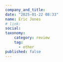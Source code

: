 ```yaml
---
company_and_title: 
date: "2025-01-22 08:33"
name: Eric Jones
# link:
social: 
taxonomy:
    category: review
    tag:
      - other
published: false
---
```



